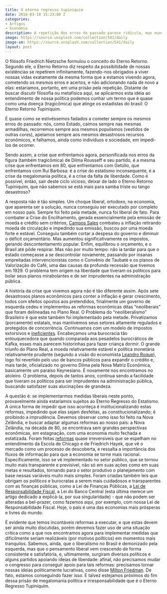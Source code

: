 ```yaml
---
title: O eterno regresso tupiniquim
date: 2016-03-10 15:23:00 Z
categories:
- Artigos
- Economia
description: A repetição dos erros do passado parece ridícula, mas nunca deixamos de o fazer.
image: https://source.unsplash.com/collection/541/daily
image-sm: https://source.unsplash.com/collection/541/daily
layout: post
---
```


O filósofo Friedrich Nietzsche formulou o conceito do Eterno Retorno. Segundo ele, o Eterno Retorno diz respeito da possibilidade de nossas existências se repetirem infinitamente, fazendo-nos obrigados a viver nossas vidas exatamente da mesma forma que a estamos vivendo agora, cometendo os mesmos erros e acertos, e não adicionando nada de novo a elas: estaríamos, portanto, em uma prisão pela repetição. Distante de buscar discutir filosofia ou metafísica aqui, se aplicarmos esta ideia ao entendimento de nossa política podemos cunhar um termo que é quase como uma doença (tragicômica) que atinge os estadistas do brasil: O Eterno Retorno Tupiniquim.

É quase como se estivéssemos fadados a cometer sempre os mesmos erros do passado: nós, como Estado, caímos sempre nas mesmas armadilhas, recorremos sempre aos mesmos populismos (vestidos de outras cores), apelamos sempre aos mesmos desastrosos recursos econômicos, e falhamos, ainda como indivíduos e sociedade, em impedi-los de ocorrer.

Sendo assim, a crise que enfrentamos agora, personificada nos erros da figura (também tragicômica) de Dilma Rousseff e seu partido, é a mesma crise que enfrentamos em 80, que enfrentamos com Getúlio, que enfrentamos com Rui Barbosa: é a crise do estatismo inconsequente, é a crise da megalomania política, é a crise da falta de liberdade. Como é possível, então, sair deste ciclo vicioso, deixar de lado o Eterno Retorno Tupiniquim, que não sabemos se está mais para samba triste ou tango desastroso?

A resposta não é tão simples. Um choque liberal, ortodoxo, na economia, que aparenta ser a solução, nunca conseguiu ser executado por completo em nosso país. Sempre foi feito pela metade, nunca foi liberal de fato. Para combater a Crise do Encilhamento, gerada essencialmente pela emissão de moeda e crédito sem critérios, [Campos Sales](http://educacao.uol.com.br/disciplinas/historia-brasil/governo-campos-sales-1898-1902-funding-loan-e-estabilidade.htm "Campos Sales") combateu a inflação retirando moeda de circulação e impedindo sua emissão, buscou por uma moeda forte e estável. Conseguiu também cortar a despesa do governo e diminuir o déficit orçamentário. Mas aumentou significativamente os impostos, gerando descontentamento popular. Enfim, equilibrou o orçamento, e o Brasil até pôde respirar. Mas não por muito tempo: não ia tardar para que o estado começasse a se descontrolar novamente, passando por insanas empreitadas intervencionistas como o Convênio de Taubaté e os planos de Valorização do Café, uma das causas da profunda recessão que tivemos em 1929. O problema tem origem na liberdade que tiveram os políticos para bolar seus planos mirabolantes e de ser imprudentes na administração pública.

A história da crise que vivemos agora não é tão diferente assim. Após sete desastrosos planos econômicos para conter a inflação e gerar crescimento, todos com efeitos opostos aos pretendidos, finalmente um governo de esquerda cedeu e implementou as reformas econômicas ditas “neoliberais” que foram delineadas no Plano Real. O Problema do “neoliberalismo” Brasileiro é que este também foi implementado pela metade. Privatizamos (porcamente) estatais, mas mantivemos seus setores altamente regulados e protegidos de concorrência. Continuamos com um modelo de impostos extorsivos e [ineficientes](https://pt.wikipedia.org/wiki/Curva_de_Laffer "ineficientes"). Encabeçamos uma burocracia tão enlouquecedora que quando comparada aos pesadelos burocráticos de Kafka, esses mais parecem historinhas para fazer criança dormir. O grande triunfo do Plano Real, a moeda relativamente estável e política monetária relativamente prudente (segundo a visão do economista [Leandro Roque](http://www.mises.org.br/Article.aspx?id=2120 "Leandro Roque")), logo foi revertido pelo uso de bancos públicos para expandir o crédito e, mais tarde, oficializado no governo Dilma pela Nova Matriz Econômica, basicamente um paraíso Keynesiano. E novamente nos encontramos no atoleiro. O problema, depois de tantos anos, continua sendo a facilidade que tiveram os políticos para ser imprudentes na administração pública, buscando satisfazer suas alucinações de grandeza.

A questão é: se implementarmos medidas liberais neste ponto, provavelmente ainda estaríamos sujeitos ao Eterno Regresso do Estatismo. A única forma de impedir que isso aconteça é institucionalizando estas reformas, impedindo que elas sejam desfeitas, as constitucionalizando; é proibindo a imprudência. Devemos observar como isso foi feito na Nova Zelândia, e buscar adaptar algumas reformas ao nosso país: a Nova Zelândia, na década de 80, se encontrava sem grandes perspectivas econômicas, em estagnação, com uma economia muito fechada e estatizada. Foram feitas [reformas](http://www.libertarianismo.org/livros/dtbaernz.pdf "reformas") quase irreversíveis que se espelham no entendimento da Escola de Chicago e de Friedrich Hayek, que vê o mercado como um processo de descoberta, e ressalta a importância dos fluxos de informação para que a economia se torne mais racional. Especificamente, isso se vê implementado no setor público, que se tornou muito mais transparente e previsível, não só em suas ações como em suas metas e resultados, tornando para o setor produtivo o planejamento com base nessas variáveis muito mais simples. Foram criadas também leis que obrigam os políticos e burocratas a serem mais cuidadosos e transparentes com as finanças públicas, como a Lei de Finanças Públicas, a [Lei de Responsabilidade Fiscal](http://g1.globo.com/politica/noticia/2014/12/congresso-conclui-votacao-de-projeto-que-derruba-meta-fiscal.html "Lei de Responsabilidade Fiscal"), a Lei do Banco Central (esta última merece um artigo dedicado a explicá-la, por sua singularidade) - que não podem ser alteradas a bel-prazer, como fazemos aqui, por exemplo, com nossa Lei de Responsabilidade Fiscal. Hoje, o país é uma das economias mais prósperas e livres do mundo. 

É evidente que temos incontáveis reformas a executar, e que estas devem ser ainda muito discutidas, porém devemos fazer uso de uma situação crítica como a que nos encontramos agora para implementar medidas que dificilmente seriam realizáveis (por motivos políticos) em momentos mais tranquilos. Sabemos, ainda, que o liberalismo no Brasil é demonizado pela esquerda, mas que o pensamento liberal vem crescendo de forma consistente e satisfatória, e, ultimamente, surgiram diversos políticos e alguns partidos apoiando ideias de liberdade: afinal, não precisamos mudar o congresso para conseguir apoio para tais reformas: precisamos tornar nossas ideias politicamente lucrativas, como disse [Milton Friedman](https://www.youtube.com/watch?v=q_HaAG2EGvI "Milton Friedman"). De fato, estamos conseguindo fazer isso. E talvez estejamos próximos do fim dessa prisão de megalomania política e irresponsabilidade que é o Eterno Regresso Tupiniquim.